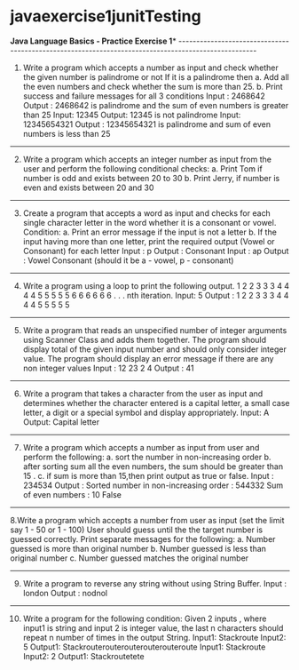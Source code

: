 # javaexercise1junitTesting
**********Java Language Basics - Practice Exercise 1*********** ---------------------------------------------------------------------------------------------------- 
1. Write a program which accepts a number as input and check whether the given number is palindrome or not If it is a palindrome then a. Add all the even numbers and check whether the sum is more than 25. b. Print success and failure messages for all 3 conditions Input : 2468642 
Output : 2468642 is palindrome and the sum of even numbers is greater than 25 
Input: 12345 
Output: 12345 is not palindrome 
Input: 12345654321 
Output : 12345654321 is palindrome and sum of even numbers is less than 25 
------------------------------------------------------------------------------------------------------------------------ 
2. Write a program which accepts an integer number as input from the user and perform the following conditional checks:
a. Print Tom if number is odd and exists between 20 to 30 
b. Print Jerry, if number is even and exists between 20 and 30 

------------------------------------------------------------------------------------------------------------------------ 

3. Create a program that accepts a word as input and checks for each single character letter in the word
whether it is a consonant or vowel. Condition: 
a. Print an error message if the input is not a letter 
b. If the input having more than one letter, print the required output 
(Vowel or Consonant) for each letter 
Input : p Output : Consonant 
Input : ap Output : Vowel Consonant (should it be a - vowel, p - consonant) 

------------------------------------------------------------------------------------------------------------------------- 
4. Write a program using a loop to print the following
output. 1 2 2 3 3 3 4 4 4 4 5 5 5 5 5 6 6 6 6 6 6 . . . nth iteration. 
Input: 5 Output : 1 2 2 3 3 3 4 4 4 4 5 5 5 5 5 

------------------------------------------------------------------------------------------------------------------------------ 
5. Write a program that reads an unspecified number of integer arguments using Scanner Class and adds them together. 
The program should display total of the given input number and should only consider integer value.
The program should display an error message if there are any non integer values 
Input : 12 23 2 4 Output : 41 

------------------------------------------------------------------------------------------------------------------------------- 
6. Write a program that takes a character from the user as input and determines whether the character entered 
is a capital letter, a small case letter, a digit or a special symbol and display appropriately. 
Input: A Output: Capital letter 

------------------------------------------------------------------------------------------------------------------------------- 
7. Write a program which accepts a number as input from user and perform the following: 
a. sort the number in non-increasing order
b. after sorting sum all the even numbers, the sum should be greater than 15 .
c. if sum is more than 15,then print output as true or false. 
Input : 234534 Output : Sorted number in non-increasing order : 544332 
Sum of even numbers : 10 False

----------------------------------------------------------------------------------------------------------------------------

8.Write a program which accepts a number from user as input (set the limit say 1 - 50 or 1 - 100) 
User should guess until the the target number is guessed correctly. Print separate messages for the following: 
a. Number guessed is more than original number 
b. Number guessed is less than original number 
c. Number guessed matches the original number

------------------------------------------------------------------------------------------------------------------------
9. Write a program to reverse any string without using String Buffer.
Input : london
Output : nodnol

------------------------------------------------------------------------------------------------------------------------

10. Write a program for the following condition: Given 2 inputs , where input1 is string and input 2 is integer value, the last n characters should repeat n number of times in the output String. 
Input1: Stackroute 
Input2: 5 
Output1: Stackrouterouterouterouterouteroute 
Input1: Stackroute 
Input2: 2 
Output1: Stackroutetete 
 
